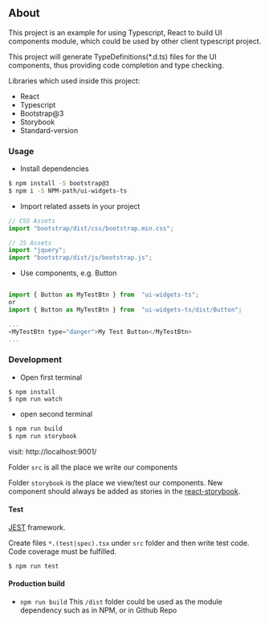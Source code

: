 ## About
This project is an example for using Typescript, React to build UI components module, which could be used by other client
typescript project.

This project will generate TypeDefinitions(*.d.ts) files for the UI components, thus providing code completion and type
checking.

Libraries which used inside this project:
* React
* Typescript
* Bootstrap@3
* Storybook
* Standard-version

### Usage
* Install dependencies
```bash
$ npm install -S bootstrap@3
$ npm i -S NPM-path/ui-widgets-ts
```

* Import related assets in your project
```js
// CSS Assets
import "bootstrap/dist/css/bootstrap.min.css";

// JS Assets
import "jquery";
import "bootstrap/dist/js/bootstrap.js";

```

* Use components, e.g. Button
```js

import { Button as MyTestBtn } from  "ui-widgets-ts";
or
import { Button as MyTestBtn } from  "ui-widgets-ts/dist/Button";

...
<MyTestBtn type="danger">My Test Button</MyTestBtn>
...
```

### Development

* Open first terminal
```
$ npm install
$ npm run watch
```

* open second terminal
```bash
$ npm run build
$ npm run storybook
```
visit: http://localhost:9001/

Folder `src` is all the place we write our components

Folder `storybook` is the place we view/test our components. New component
should always be added as stories in the [react-storybook](https://storybooks.js.org/).

#### Test
[JEST](https://facebook.github.io/jest/) framework.

Create files `*.(test|spec).tsx` under `src` folder and then write test code. Code coverage must be fulfilled.

```
$ npm run test
```

#### Production build
* `npm run build`
This `/dist` folder could be used as the module dependency such as in NPM, or in Github Repo
